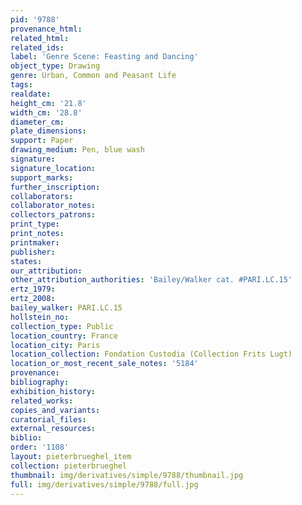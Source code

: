 ```yaml
---
pid: '9788'
provenance_html: 
related_html: 
related_ids: 
label: 'Genre Scene: Feasting and Dancing'
object_type: Drawing
genre: Urban, Common and Peasant Life
tags: 
realdate: 
height_cm: '21.8'
width_cm: '28.8'
diameter_cm: 
plate_dimensions: 
support: Paper
drawing_medium: Pen, blue wash
signature: 
signature_location: 
support_marks: 
further_inscription: 
collaborators: 
collaborator_notes: 
collectors_patrons: 
print_type: 
print_notes: 
printmaker: 
publisher: 
states: 
our_attribution: 
other_attribution_authorities: 'Bailey/Walker cat. #PARI.LC.15'
ertz_1979: 
ertz_2008: 
bailey_walker: PARI.LC.15
hollstein_no: 
collection_type: Public
location_country: France
location_city: Paris
location_collection: Fondation Custodia (Collection Frits Lugt)
location_or_most_recent_sale_notes: '5184'
provenance: 
bibliography: 
exhibition_history: 
related_works: 
copies_and_variants: 
curatorial_files: 
external_resources: 
biblio: 
order: '1108'
layout: pieterbrueghel_item
collection: pieterbrueghel
thumbnail: img/derivatives/simple/9788/thumbnail.jpg
full: img/derivatives/simple/9788/full.jpg
---
```

